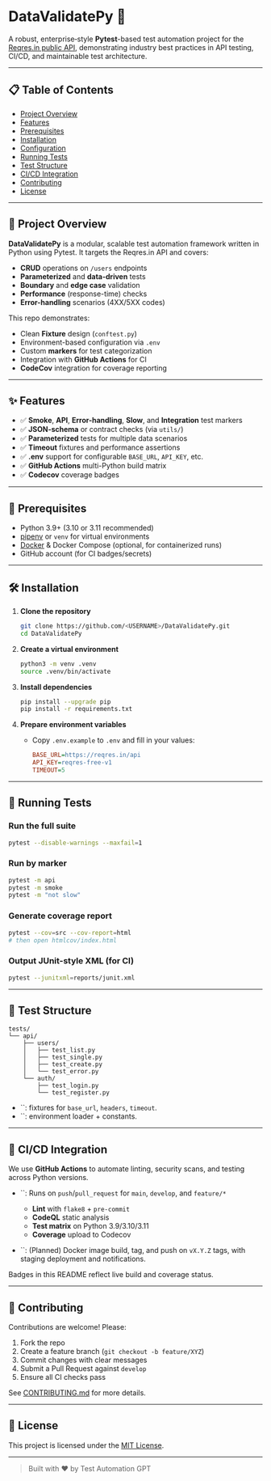 # DataValidatePy 🚀

&#x20;

A robust, enterprise‐style **Pytest**-based test automation project for the [Reqres.in public API](https://reqres.in/api-docs/), demonstrating industry best practices in API testing, CI/CD, and maintainable test architecture.

---

## 📋 Table of Contents

- [Project Overview](#project-overview)
- [Features](#features)
- [Prerequisites](#prerequisites)
- [Installation](#installation)
- [Configuration](#configuration)
- [Running Tests](#running-tests)
- [Test Structure](#test-structure)
- [CI/CD Integration](#cicd-integration)
- [Contributing](#contributing)
- [License](#license)

---

## 🎯 Project Overview

**DataValidatePy** is a modular, scalable test automation framework written in Python using Pytest. It targets the Reqres.in API and covers:

- **CRUD** operations on `/users` endpoints
- **Parameterized** and **data-driven** tests
- **Boundary** and **edge case** validation
- **Performance** (response-time) checks
- **Error-handling** scenarios (4XX/5XX codes)

This repo demonstrates:

- Clean **Fixture** design (`conftest.py`)
- Environment-based configuration via `.env`
- Custom **markers** for test categorization
- Integration with **GitHub Actions** for CI
- **CodeCov** integration for coverage reporting

---

## ✨ Features

- ✅ **Smoke**, **API**, **Error-handling**, **Slow**, and **Integration** test markers
- ✅ **JSON-schema** or contract checks (via `utils/`)
- ✅ **Parameterized** tests for multiple data scenarios
- ✅ **Timeout** fixtures and performance assertions
- ✅ **.env** support for configurable `BASE_URL`, `API_KEY`, etc.
- ✅ **GitHub Actions** multi-Python build matrix
- ✅ **Codecov** coverage badges

---

## 🔧 Prerequisites

- Python 3.9+ (3.10 or 3.11 recommended)
- [pipenv](https://pipenv.pypa.io) or `venv` for virtual environments
- [Docker](https://docker.com) & Docker Compose (optional, for containerized runs)
- GitHub account (for CI badges/secrets)

---

## 🛠 Installation

1. **Clone the repository**

   ```bash
   git clone https://github.com/<USERNAME>/DataValidatePy.git
   cd DataValidatePy
   ```

2. **Create a virtual environment**

   ```bash
   python3 -m venv .venv
   source .venv/bin/activate
   ```

3. **Install dependencies**

   ```bash
   pip install --upgrade pip
   pip install -r requirements.txt
   ```

4. **Prepare environment variables**

   - Copy `.env.example` to `.env` and fill in your values:
     ```ini
     BASE_URL=https://reqres.in/api
     API_KEY=reqres-free-v1
     TIMEOUT=5
     ```

---

## 🚀 Running Tests

### Run the full suite

```bash
pytest --disable-warnings --maxfail=1
```

### Run by marker

```bash
pytest -m api
pytest -m smoke
pytest -m "not slow"
```

### Generate coverage report

```bash
pytest --cov=src --cov-report=html
# then open htmlcov/index.html
```

### Output JUnit-style XML (for CI)

```bash
pytest --junitxml=reports/junit.xml
```

---

## 📁 Test Structure

```
tests/
└── api/
    ├── users/
    │   ├── test_list.py
    │   ├── test_single.py
    │   ├── test_create.py
    │   └── test_error.py
    └── auth/
        ├── test_login.py
        └── test_register.py
```

- \`\`: fixtures for `base_url`, `headers`, `timeout`.
- \`\`: environment loader + constants.

---

## 🔄 CI/CD Integration

We use **GitHub Actions** to automate linting, security scans, and testing across Python versions.

- \`\`: Runs on `push`/`pull_request` for `main`, `develop`, and `feature/*`

  - **Lint** with `flake8` + `pre-commit`
  - **CodeQL** static analysis
  - **Test matrix** on Python 3.9/3.10/3.11
  - **Coverage** upload to Codecov

- \`\`: (Planned) Docker image build, tag, and push on `vX.Y.Z` tags, with staging deployment and notifications.

Badges in this README reflect live build and coverage status.

---

## 🤝 Contributing

Contributions are welcome! Please:

1. Fork the repo
2. Create a feature branch (`git checkout -b feature/XYZ`)
3. Commit changes with clear messages
4. Submit a Pull Request against `develop`
5. Ensure all CI checks pass

See [CONTRIBUTING.md](CONTRIBUTING.md) for more details.

---

## 📜 License

This project is licensed under the [MIT License](LICENSE).

---

> Built with ❤️ by Test Automation GPT

